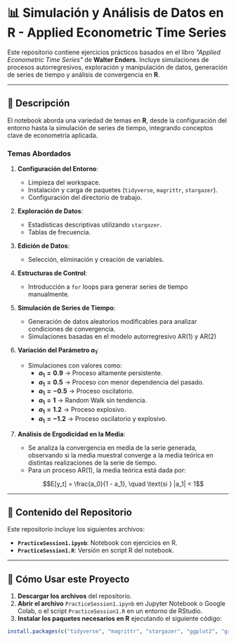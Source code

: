 # 📊 Simulación y Análisis de Datos en R - Applied Econometric Time Series

Este repositorio contiene ejercicios prácticos basados en el libro _"Applied Econometric Time Series"_ de **Walter Enders**. Incluye simulaciones de procesos autorregresivos, exploración y manipulación de datos, generación de series de tiempo y análisis de convergencia en **R**.

---

## 📖 Descripción
El notebook aborda una variedad de temas en **R**, desde la configuración del entorno hasta la simulación de series de tiempo, integrando conceptos clave de econometría aplicada.

### **Temas Abordados**

1. **Configuración del Entorno**:
   - Limpieza del workspace.
   - Instalación y carga de paquetes (`tidyverse`, `magrittr`, `stargazer`).
   - Configuración del directorio de trabajo.

2. **Exploración de Datos**:
   - Estadísticas descriptivas utilizando `stargazer`.
   - Tablas de frecuencia.

3. **Edición de Datos**:
   - Selección, eliminación y creación de variables.

4. **Estructuras de Control**:
   - Introducción a `for` loops para generar series de tiempo manualmente.

5. **Simulación de Series de Tiempo**:
   - Generación de datos aleatorios modificables para analizar condiciones de convergencia.
   - Simulaciones basadas en el modelo autorregresivo AR(1) y AR(2)

6. **Variación del Parámetro $a_1$**:
   - Simulaciones con valores como:
     - **$a_1 = 0.9$** → Proceso altamente persistente.
     - **$a_1 = 0.5$** → Proceso con menor dependencia del pasado.
     - **$a_1 = -0.5$** → Proceso oscilatorio.
     - **$a_1 = 1$** → Random Walk sin tendencia.
     - **$a_1 = 1.2$** → Proceso explosivo.
     - **$a_1 = -1.2$** → Proceso oscilatorio y explosivo.

7. **Análisis de Ergodicidad en la Media**:
   - Se analiza la convergencia en media de la serie generada, observando si la media muestral converge a la media teórica en distintas realizaciones de la serie de tiempo.
   - Para un proceso AR(1), la media teórica está dada por:

   $$E[y_t] = \frac{a_0}{1 - a_1}, \quad \text{si } |a_1| < 1$$


---

## 📂 Contenido del Repositorio
Este repositorio incluye los siguientes archivos:

- **`PracticeSession1.ipynb`**: Notebook con ejercicios en R.
- **`PracticeSession1.R`**: Versión en script R del notebook.

---

## 🚀 Cómo Usar este Proyecto

1. **Descargar los archivos** del repositorio.
2. **Abrir el archivo** `PracticeSession1.ipynb` en Jupyter Notebook o Google Colab, o el script `PracticeSession1.R` en un entorno de RStudio.
3. **Instalar los paquetes necesarios en R** ejecutando el siguiente código:

```r
install.packages(c("tidyverse", "magrittr", "stargazer", "ggplot2", "gridExtra"))
